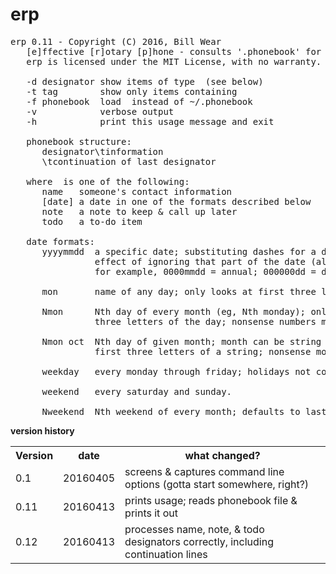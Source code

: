 # erp
<pre>
erp 0.11 - Copyright (C) 2016, Bill Wear
   [e]ffective [r]otary [p]hone - consults '.phonebook' for stored info
   erp is licensed under the MIT License, with no warranty.

   -d designator show items of type <designator> (see below)
   -t tag        show only items containing <tag>
   -f phonebook  load <phonebook> instead of ~/.phonebook
   -v            verbose output
   -h            print this usage message and exit

   phonebook structure:
      designator\tinformation
      \tcontinuation of last designator

   where <designator> is one of the following:
      name   someone's contact information
      [date] a date in one of the formats described below
      note   a note to keep & call up later
      todo   a to-do item

   date formats:
      yyyymmdd  a specific date; substituting dashes for a digit has the
                effect of ignoring that part of the date (allowing repeats);
                for example, 0000mmdd = annual; 000000dd = ddth day of each month.

      mon       name of any day; only looks at first three letters of the day

      Nmon      Nth day of every month (eg, Nth monday); only looks at first
                three letters of the day; nonsense numbers match last such day.

      Nmon oct  Nth day of given month; month can be string or number, only matches
                first three letters of a string; nonsense month = every month.

      weekday   every monday through friday; holidays not considered, so ymmv.

      weekend   every saturday and sunday.

      Nweekend  Nth weekend of every month; defaults to last if N is nonsensical.
</pre>

**version history**
<table><tr>
<th>Version</th><th>date</th><th>what changed?</th>
</tr><tr>
<td>0.1</td><td>20160405</td><td>screens & captures command line options (gotta start somewhere, right?)</td>
</tr><tr>
<td>0.11</td><td>20160413</td><td>prints usage; reads phonebook file & prints it out</td>
</tr><tr>
<td>0.12</td><td>20160413</td><td>processes name, note, & todo designators correctly, including continuation lines</td>
</tr>
</table>


